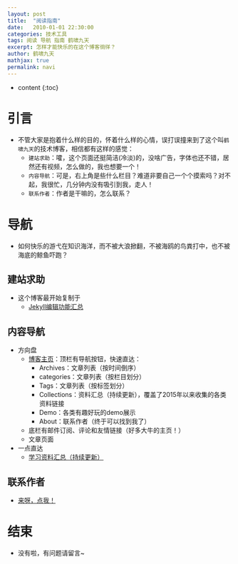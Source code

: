 ```yaml
---
layout: post
title:  "阅读指南"
date:   2010-01-01 22:30:00
categories: 技术工具
tags: 阅读 导航 指南 鹤啸九天 
excerpt: 怎样才能快乐的在这个博客徜徉？
author: 鹤啸九天
mathjax: true
permalink: navi
---
```


* content
{:toc}

# 引言

- 不管大家是抱着什么样的目的，怀着什么样的心情，误打误撞来到了这个叫`鹤啸九天`的技术博客，相信都有这样的感觉：
   - `建站求助`：嚯，这个页面还挺简洁(冷淡)的，没啥广告，字体也还不错，居然还有视频，怎么做的，我也想要一个！
   - `内容导航`：可是，右上角是些什么栏目？难道非要自己一个个摸索吗？对不起，我很忙，几分钟内没有吸引到我，走人！
   - `联系作者`：作者是干嘛的，怎么联系？

# 导航

- 如何快乐的游弋在知识海洋，而不被大浪掀翻，不被海鸥的鸟粪打中，也不被海底的鲸鱼吓跑？


## 建站求助

- 这个博客最开始复制于
   - [Jekyll编辑功能汇总](https://wqw547243068.github.io/2015/02/15/create-my-blog-with-jekyll/)

## 内容导航

- 方向盘
   - [博客主页](https://wqw547243068.github.io/)：顶栏有导航按钮，快速直达：
      - Archives：文章列表（按时间倒序）
      - categories：文章列表（按栏目划分）
      - Tags：文章列表（按标签划分）
      - Collections：资料汇总（持续更新），覆盖了2015年以来收集的各类资料链接
      - Demo：各类有趣好玩的demo展示
      - About：联系作者（终于可以找到我了）
   - 底栏有邮件订阅、评论和友情链接（好多大牛的主页！）
   - 文章页面
- 一点直达
   - [学习资料汇总（持续更新）](https://wqw547243068.github.io/collection/)

## 联系作者

- [来呀，点我！](https://wqw547243068.github.io/about/)


# 结束

- 没有啦，有问题请留言~
